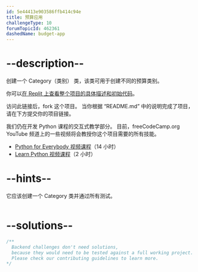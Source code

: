 ```yaml
---
id: 5e44413e903586ffb414c94e
title: 预算应用
challengeType: 10
forumTopicId: 462361
dashedName: budget-app
---
```


# --description--

创建一个 Category（类别） 类，该类可用于创建不同的预算类别。

你可以[在 Replit 上查看整个项目的具体描述和初始代码](https://replit.com/github/freeCodeCamp/boilerplate-budget-app)。

访问此链接后，fork 这个项目。 当你根据 “README.md” 中的说明完成了项目，请在下方提交你的项目链接。

我们仍在开发 Python 课程的交互式教学部分。 目前，freeCodeCamp.org YouTube 频道上的一些视频将会教授你这个项目需要的所有技能。

<ul>
  <li>
    <a href='https://www.freecodecamp.org/news/python-for-everybody/'>Python for Everybody 视频课程</a>（14 小时）
  </li>
  <li>
    <a href='https://www.freecodecamp.org/news/learn-python-basics-in-depth-video-course/'>Learn Python 视频课程</a>（2 小时）
  </li>
</ul>

# --hints--

它应该创建一个 Category 类并通过所有测试。

```js

```

# --solutions--

```js
/**
  Backend challenges don't need solutions,
  because they would need to be tested against a full working project.
  Please check our contributing guidelines to learn more.
*/
```
